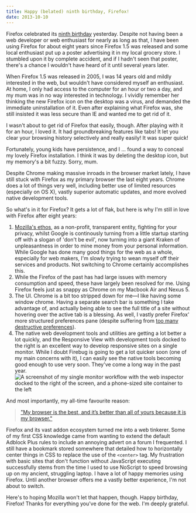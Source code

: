 ```yaml
---
title: Happy (belated) ninth birthday, Firefox!
date: 2013-10-10
---
```


Firefox celebrated its [ninth birthday](https://blog.mozilla.org/blog/2013/11/07/happy-ninth-birthday-firefox/) yesterday. Despite not having been a web developer or web enthusiast for nearly as long as that, I have been using Firefox for about eight years since Firefox 1.5 was released and some local enthusiast put up a poster advertising it in my local grocery store. I stumbled upon it by complete accident, and if I hadn't seen that poster, there's a chance I wouldn't have heard of it until several years later.

When Firefox 1.5 was released in 2005, I was 14 years old and mildly interested in the web, but wouldn't have considered myself an enthusiast. At home, I only had access to the computer for an hour or two a day, and my mum was in no way interested in technology. I vividly remember her thinking the new Firefox icon on the desktop was a virus, and demanded the immediate uninstallation of it. Even after explaining what Firefox was, she still insisted it was less secure than IE and wanted me to get rid of it.

I wasn't about to get rid of Firefox that easily, though. After playing with it for an hour, I loved it. It had groundbreaking features like tabs! It let you clear your browsing history selectively and really easily! It was super quick!

Fortunately, young kids have persistence, and I … found a way to conceal my lovely Firefox installation. I think it was by deleting the desktop icon, but my memory's a bit fuzzy. Sorry, mum.

Despite Chrome making massive inroads in the browser market lately, I have still stuck with Firefox as my primary browser the last eight years. Chrome does a lot of things very well, including better use of limited resources (especially on OS X), vastly superior automatic updates, and more evolved native development tools.

So what's in it for Firefox? It gets a lot of flak, but here is why I'm still in love with Firefox after eight years:

1. [Mozilla's ethos](http://www.mozilla.org/en-US/about/manifesto/), as a non-profit, transparent entity, fighting for your privacy, whilst Google is continously turning from a little startup starting off with a slogan of 'don't be evil', now turning into a giant Kraken of unpleasantness in order to mine money from your personal information. While Google has done many good things for the web as a whole, especially for web makers, I'm slowly trying to wean myself off their services and products. Not switching to Chrome certainly accomplishes this.
2. While the Firefox of the past has had large issues with memory consumption and speed, these have largely been resolved for me. Using Firefox feels just as snappy as Chrome on my Macbook Air and Nexus 5.
3. The UI. Chrome is a bit too stripped down for me—I like having some window chrome. Having a separate search bar is something I take advantage of, and actually being able to see the full title of a site without hovering over the active tab is a blessing. As well, I vastly prefer Firefox' more structured preferences pane (despite suffering from [too many destructive preferences](http://limi.net/checkboxes-that-kill/)).
4. The native web development tools and utilities are getting a lot better a lot quickly, and the Responsive View with development tools docked to the right is an excellent way to develop responsive sites on a single monitor. While I doubt Firebug is going to get a lot quicker soon (one of my main concerns with it), I can easily see the native tools becoming good enough to use very soon. They've come a long way in the past year. ![A screenshot of my single monitor workflow with the web inspector docked to the right of the screen, and a phone-sized site container to the left](/content/images/2013/Nov/Screen_Shot_2013_11_09_at_22_28_21.png)

And most importantly, my all-time favourite reason:
> ["My browser is the best, and it’s better than all of yours because it is my browser."](http://archive.herbal-jazz.net/2012/04/my-browser-is-better-than-yours/)

Firefox and its vast addon ecosystem turned me into a web tinkerer. Some of my first CSS knowledge came from wanting to extend the default Adblock Plus rules to include an annoying advert on a forum I frequented. I still have a bookmark stored somewhere that detailed how to horizontally center things in CSS to replace the use of the `<center>` tag. My frustration with basic sites that don't function without JavaScript executing successfully stems from the time I used to use NoScript to speed browsing up on my ancient, struggling laptop. I have a lot of happy memories using Firefox. Until another browser offers me a vastly better experience, I'm not about to switch.

Here's to hoping Mozilla won't let that happen, though. Happy birthday, Firefox! Thanks for everything you've done for the web. I'm deeply grateful.
